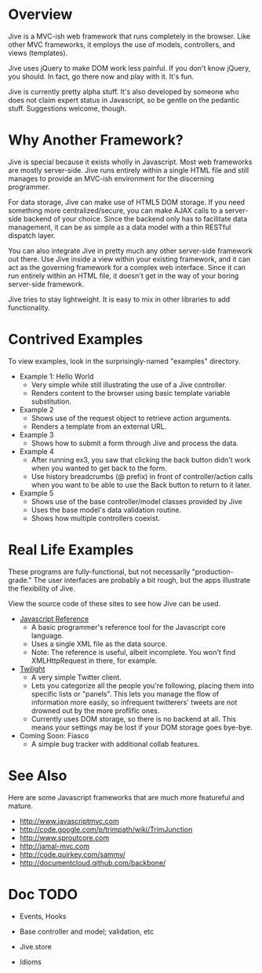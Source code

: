 # Overview #

Jive is a MVC-ish web framework that runs completely in the browser.  Like
other MVC frameworks, it employs the use of models, controllers, and views
(templates).

Jive uses jQuery to make DOM work less painful.  If you don't know jQuery,
you should.  In fact, go there now and play with it.  It's fun.

Jive is currently pretty alpha stuff.  It's also developed by someone who
does not claim expert status in Javascript, so be gentle on the pedantic
stuff.  Suggestions welcome, though.


# Why Another Framework? #

Jive is special because it exists wholly in Javascript.  Most web
frameworks are mostly server-side.  Jive runs entirely within a single
HTML file and still manages to provide an MVC-ish environment for the
discerning programmer.

For data storage, Jive can make use of HTML5 DOM storage.  If you need
something more centralized/secure, you can make AJAX calls to a
server-side backend of your choice.  Since the backend only has to
facilitate data management, it can be as simple as a data model with a
thin RESTful dispatch layer.

You can also integrate Jive in pretty much any other server-side framework
out there.  Use Jive inside a view within your existing framework, and it
can act as the governing framework for a complex web interface.  Since it
can run entirely within an HTML file, it doesn't get in the way of your
boring server-side framework.

Jive tries to stay lightweight.  It is easy to mix in other libraries to
add functionality.


# Contrived Examples #

To view examples, look in the surprisingly-named "examples" directory.

- Example 1: Hello World
	- Very simple while still illustrating the use of a Jive controller.
	- Renders content to the browser using basic template variable substitution.
- Example 2
	- Shows use of the request object to retrieve action arguments.
	- Renders a template from an external URL.
- Example 3
	- Shows how to submit a form through Jive and process the data.
- Example 4
	- After running ex3, you saw that clicking the back button didn't work when
		you wanted to get back to the form.
	- Use history breadcrumbs (@ prefix) in front of controller/action calls when
		you want to be able to use the Back button to return to it later.
- Example 5
	- Shows use of the base controller/model classes provided by Jive
	- Uses the base model's data validation routine.
	- Shows how multiple controllers coexist.


# Real Life Examples #

These programs are fully-functional, but not necessarily "production-grade."
The user interfaces are probably a bit rough, but the apps illustrate the
flexibility of Jive.

View the source code of these sites to see how Jive can be used.

- [Javascript Reference](http://www.zeroflux.org/jive/jsref/index.html)
	- A basic programmer's reference tool for the Javascript core language.
	- Uses a single XML file as the data source.
	- Note: The reference is useful, albeit incomplete.  You won't find
		XMLHttpRequest in there, for example.
- [Twilight](http://www.zeroflux.org/jive/twilight/index.html)
	- A very simple Twitter client.
	- Lets you categorize all the people you're following, placing them into
		specific lists or "panels".  This lets you manage the flow of information
		more easily, so infrequent twitterers' tweets are not drowned out by the
		more proflific ones.
	- Currently uses DOM storage, so there is no backend at all.  This means
		your settings may be lost if your DOM storage goes bye-bye.
- Coming Soon: Fiasco
	- A simple bug tracker with additional collab features.


# See Also #

Here are some Javascript frameworks that are much more featureful and mature.

- http://www.javascriptmvc.com
- http://code.google.com/p/trimpath/wiki/TrimJunction
- http://www.sproutcore.com
- http://jamal-mvc.com
- http://code.quirkey.com/sammy/
- http://documentcloud.github.com/backbone/


# Doc TODO #

- Events, Hooks

- Base controller and model; validation, etc

- Jive.store

- Idioms

